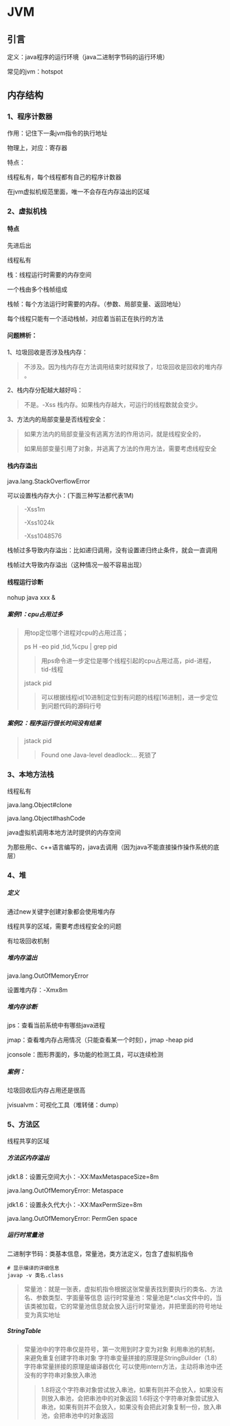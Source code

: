 #  JVM

## 引言

定义：java程序的运行环境（java二进制字节码的运行环境）

常见的jvm：hotspot

## 内存结构

### 1、程序计数器

作用：记住下一条jvm指令的执行地址

物理上，对应：寄存器

特点：

线程私有，每个线程都有自己的程序计数器

在jvm虚拟机规范里面，唯一不会存在内存溢出的区域

### 2、虚拟机栈

#### 特点

先进后出

线程私有

栈：线程运行时需要的内存空间

一个栈由多个栈帧组成

栈帧：每个方法运行时需要的内存。（参数、局部变量、返回地址）

每个线程只能有一个活动栈帧，对应着当前正在执行的方法

#### 问题辨析：

1、垃圾回收是否涉及栈内存：

> 不涉及。因为栈内存在方法调用结束时就释放了，垃圾回收是回收的堆内存 。

2、栈内存分配越大越好吗：

> 不是。-Xss 栈内存。如果栈内存越大，可运行的线程数就会变少。

3、方法内的局部变量是否线程安全：

>如果方法内的局部变量没有逃离方法的作用访问，就是线程安全的，
>
>如果局部变量引用了对象，并逃离了方法的作用方法，需要考虑线程安全

#### 栈内存溢出

java.lang.StackOverflowError

可以设置栈内存大小：(下面三种写法都代表1M)

> -Xss1m
>
> -Xss1024k
>
> -Xss1048576

栈帧过多导致内存溢出：比如递归调用，没有设置递归终止条件，就会一直调用

栈帧过大导致内存溢出（这种情况一般不容易出现）

#### 线程运行诊断

nohup java xxx &

##### 案例1：cpu占用过多

> 用top定位哪个进程对cpu的占用过高；
>
> 
>
>  ps H -eo pid ,tid,%cpu | grep pid
>
> > 用ps命令进一步定位是哪个线程引起的cpu占用过高，pid-进程，tid-线程
>
> 
>
> jstack pid
>
> > 可以根据线程id[10进制]定位到有问题的线程[16进制]，进一步定位到问题代码的源码行号

##### 案例2：程序运行很长时间没有结果

> jstack pid
>
> > Found one Java-level deadlock:...	死锁了

### 3、本地方法栈

线程私有

java.lang.Object#clone

java.lang.Object#hashCode

java虚拟机调用本地方法时提供的内存空间

为那些用c、c++语言编写的，java去调用（因为java不能直接操作操作系统的底层）

### 4、堆

##### 定义

通过new关键字创建对象都会使用堆内存

线程共享的区域，需要考虑线程安全的问题

有垃圾回收机制

##### 堆内存溢出

java.lang.OutOfMemoryError

设置堆内存：-Xmx8m

##### 堆内存诊断

jps：查看当前系统中有哪些java进程

jmap：查看堆内存占用情况（只能查看某一个时刻），jmap -heap pid

jconsole：图形界面的，多功能的检测工具，可以连续检测

##### 案例：

垃圾回收后内存占用还是很高

jvisualvm：可视化工具（堆转储：dump）

### 5、方法区

线程共享的区域

##### 方法区内存溢出

jdk1.8：设置元空间大小：-XX:MaxMetaspaceSize=8m

java.lang.OutOfMemoryError: Metaspace



jdk1.6：设置永久代大小：-XX:MaxPermSize=8m

java.lang.OutOfMemoryError: PermGen space

##### 运行时常量池

二进制字节码：类基本信息，常量池，类方法定义，包含了虚拟机指令

```
# 显示编译的详细信息
javap -v 类名.class
```

>常量池：就是一张表，虚拟机指令根据这张常量表找到要执行的类名、方法名、参数类型、字面量等信息
>运行时常量池：常量池是*.clas文件中的，当该类被加载，它的常量池信息就会放入运行时常量池，并把里面的符号地址变为真实地址

##### StringTable

>常量池中的字符串仅是符号，第一次用到时才变为对象
>利用串池的机制，来避免重复创建字符串对象
>字符串变量拼接的原理是StringBuilder（1.8）
>字符串常量拼接的原理是编译器优化
>可以使用intern方法，主动将串池中还没有的字符串对象放入串池
>
>>1.8将这个字符串对象尝试放入串池，如果有则并不会放入，如果没有则放入串池，会把串池中的对象返回
>>1.6将这个字符串对象尝试放入串池，如果有则并不会放入，如果没有会把此对象复制一份，放入串池，会把串池中的对象返回

